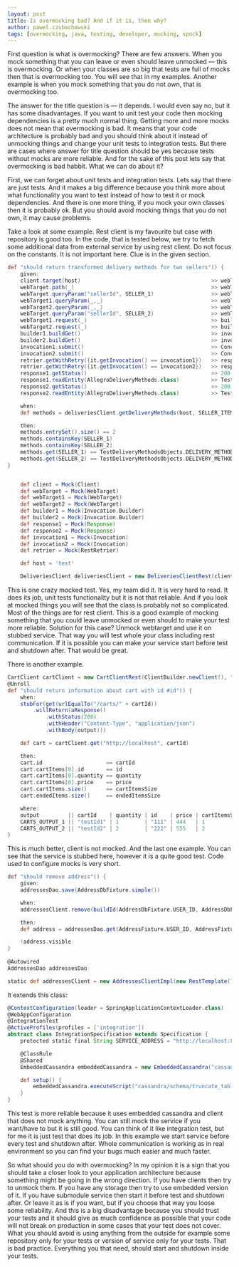 ```yaml
---
layout: post
title: Is overmocking bad? And if it is, then why?
author: pawel.czubachowski
tags: [overmocking, java, testing, developer, mocking, spock]
---
```


First question is what is overmocking? There are few answers. When you mock something that you can leave or even
should leave unmocked — this is overmocking. Or when your classes are so big that tests are full of mocks then 
that is overmocking too. You will see that in my examples. Another example is when you mock something that you 
do not own, that is overmocking too.

The answer for the title question is — it depends. I would even say no, but it has some disadvantages. If you want 
to unit test your code then mocking dependencies is a pretty much normal thing. Getting more and more mocks does 
not mean that overmocking is bad. It means that your code architecture is probably bad and you should think 
about it instead of unmocking things and change your unit tests to integration tests. But there are cases where 
answer for title question should be yes because tests without mocks are more reliable. And for the sake of this 
post lets say that overmocking is bad habbit. What we can do about it?

First, we can forget about unit tests and integration tests. Lets say that there are just tests. And it makes 
a big difference because you think more about what functionality you want to test instead of how to test it or mock
dependencies. And there is one more thing, if you mock your own classes then it is probably ok. But you should 
avoid mocking things that you do not own, it may cause problems.

Take a look at some example. Rest client is my favourite but case with repository is good too. In the code, that is
tested below, we try to fetch some additional data from external service by using rest client. Do not focus on the 
constants. It is not important here. Clue is in the given section. 

```groovy
def "should return transformed delivery methods for two sellers"() {
    given:
    client.target(host)                                         >> webTarget
    webTarget.path(_)                                           >> webTarget
    webTarget.queryParam("sellerId", SELLER_1)                  >> webTarget1
    webTarget1.queryParam(_,_)                                  >> webTarget1
    webTarget2.queryParam(_,_)                                  >> webTarget2
    webTarget.queryParam("sellerId", SELLER_2)                  >> webTarget2
    webTarget1.request(_)                                       >> builder1
    webTarget2.request(_)                                       >> builder2
    builder1.buildGet()                                         >> invocation1
    builder2.buildGet()                                         >> invocation2
    invocation1.submit()                                        >> ConcurrentUtils.constantFuture(response1)
    invocation2.submit()                                        >> ConcurrentUtils.constantFuture(response2)
    retrier.getWithRetry({it.getInvocation() == invocation1})   >> response1
    retrier.getWithRetry({it.getInvocation() == invocation2})   >> response2
    response1.getStatus()                                       >> 200
    response1.readEntity(AllegroDeliveryMethods.class)          >> TestDeliveryMethodsObjects.DELIVERY_METHODS_ONE_DELIVERY_METHOD
    response2.getStatus()                                       >> 200
    response2.readEntity(AllegroDeliveryMethods.class)          >> TestDeliveryMethodsObjects.DELIVERY_METHODS_ALL

    when:
    def methods = deliveriesClient.getDeliveryMethods(host, SELLER_ITEMS_TWO_SELLERS_THREE_ITEMS)

    then:
    methods.entrySet().size() == 2
    methods.containsKey(SELLER_1)
    methods.containsKey(SELLER_2)
    methods.get(SELLER_1) == TestDeliveryMethodsObjects.DELIVERY_METHODS_ONE_DELIVERY_METHOD
    methods.get(SELLER_2) == TestDeliveryMethodsObjects.DELIVERY_METHODS_ALL
}


    def client = Mock(Client)
    def webTarget = Mock(WebTarget)
    def webTarget1 = Mock(WebTarget)
    def webTarget2 = Mock(WebTarget)
    def builder1 = Mock(Invocation.Builder)
    def builder2 = Mock(Invocation.Builder)
    def response1 = Mock(Response)
    def response2 = Mock(Response)
    def invocation1 = Mock(Invocation)
    def invocation2 = Mock(Invocation)
    def retrier = Mock(RestRetrier)

    def host = 'test'

    DeliveriesClient deliveriesClient = new DeliveriesClientRest(client, "", retrier)
```

This is one crazy mocked test. Yes, my team did it. It is very hard to read. It does its job, unit tests 
functionality but it is not that reliable. And if you look at mocked things you will see that the class is probably
not so complicated. Most of the things are for rest client. This is a good example of mocking something that you 
could leave unmocked or even should to make your test more reliable. Solution for this case? Unmock webtarget 
and use it on stubbed service. That way you will test whole your class including rest communication. If it is 
possible you can make your service start before test and shutdown after. That would be great.

There is another example.

```groovy
CartClient cartClient = new CartClientRest(ClientBuilder.newClient(), "8089", new RestRetrier())
@Unroll
def "should return information about cart with id #id"() {
    when:
    stubFor(get(urlEqualTo("/carts/" + cartId))
        .willReturn(aResponse()
            .withStatus(200)
            .withHeader("Content-Type", "application/json")
            .withBody(output)))

    def cart = cartClient.get("http://localhost", cartId)

    then:
    cart.id                    == cartId
    cart.cartItems[0].id       == id
    cart.cartItems[0].quantity == quantity
    cart.cartItems[0].price    == price
    cart.cartItems.size()      == cartItemsSize
    cart.endedItems.size()     == endedItemsSize

    where:
    output         || cartId    | quantity | id    | price | cartItemsSize | endedItemsSize
    CARTS_OUTPUT_1 || "testId1" | 1        | "111" | 444   | 1             | 0
    CARTS_OUTPUT_2 || "testId2" | 2        | "222" | 555   | 2             | 1
}
```

This is much better, client is not mocked. And the last one example. You can see that the service is stubbed 
here, however it is a quite good test. Code used to configure mocks is very short.

```groovy
def "should remove address"() {
    given:
    addressesDao.save(AddressDbFixture.simple())

    when:
    addressesClient.remove(buildId(AddressDbFixture.USER_ID, AddressDbFixture.ADDRESS_ID))

    then:
    def address = addressesDao.get(AddressFixture.USER_ID, AddressFixture.ADDRESS_ID)

    !address.visible
}
    
@Autowired
AddressesDao addressesDao

static def addressesClient = new AddressesClientImpl(new RestTemplate(), SERVICE_ADDRESS)
```

It extends this class:

```groovy
@ContextConfiguration(loader = SpringApplicationContextLoader.class)
@WebAppConfiguration
@IntegrationTest
@ActiveProfiles(profiles = ['integration'])
abstract class IntegrationSpecification extends Specification {
    protected static final String SERVICE_ADDRESS = "http://localhost:8080"

    @ClassRule
    @Shared
    EmbeddedCassandra embeddedCassandra = new EmbeddedCassandra("cassandra/schema/schema.cql")

    def setup() {
        embeddedCassandra.executeScript("cassandra/schema/truncate_tables.cql");
    }
}
```

This test is more reliable because it uses embedded cassandra and client that does not mock anything. You can 
still mock the service if you want/have to but it is still good. You can think of it like integration test, but for 
me it is just test that does its job. In this example we start service before every test and shutdown after. 
Whole communication is working as in real environment so you can find your bugs much easier and much faster.

So what should you do with overmocking? In my opinion it is a sign that you should take a closer look to your 
application architecture because something might be going in the wrong direction. If you have clients then try 
to unmock them. If you have any storage then try to use embedded version of it. If you have submodule service 
then start it before test and shutdown after. Or leave it as is if you want, but if you choose that way you 
loose some reliability. And this is a big disadvantage because you should trust your tests and it should give
as much confidence as possible that your code will not break on production in some cases that your test 
does not cover. What you should avoid is using anything from the outside for example some repository only for 
your tests or version of service only for your tests. That is bad practice. Everything you that need, should 
start and shutdown inside your tests. 
